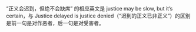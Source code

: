 “正义会迟到，但绝不会缺席” 的相应英文是 justice may be slow, but it’s certain，与 Justice delayed is justice denied（“迟到的正义已非正义”）的区别是前一句是对作恶者，后一句是对受害者。